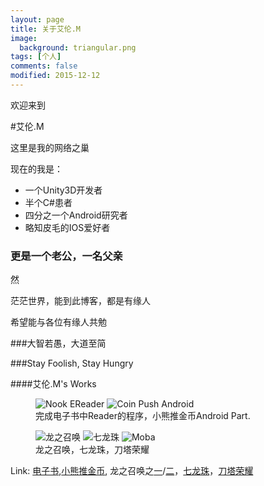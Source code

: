 ```yaml
---
layout: page
title: 关于艾伦.M
image:
  background: triangular.png
tags: [个人]
comments: false
modified: 2015-12-12
---
```

欢迎来到

#艾伦.M

这里是我的网络之巢

现在的我是：

* 一个Unity3D开发者
* 半个C#患者
* 四分之一个Android研究者
* 略知皮毛的IOS爱好者

### 更是一个老公，一名父亲

然

茫茫世界，能到此博客，都是有缘人

希望能与各位有缘人共勉


###大智若愚，大道至简


###Stay Foolish, Stay Hungry


####艾伦.M's Works

<figure class="third">
	<img src="http://awalife.top/images/ereader.jpg" alt="Nook EReader">
	<img src="http://awalife.top/images/coin.jpg" alt="Coin Push Android">
	<figcaption>完成电子书中Reader的程序，小熊推金币Android Part.</figcaption>
</figure>

<figure class="third">
	<img src="http://awalife.top/images/dragonsummoner.jpg" alt="龙之召唤">
	<img src="http://awalife.top/images/dragonball.png" alt="七龙珠">
	<img src="http://awalife.top/images/Splashyantu.jpg" alt="Moba">
	<figcaption>龙之召唤，七龙珠，刀塔荣耀</figcaption>
</figure>


Link: [电子书],[小熊推金币], 龙之召唤之[一]/[二]，[七龙珠]，[刀塔荣耀]

[电子书]:http://www.barnesandnoble.com
[小熊推金币]:http://baike.baidu.com/view/5981038.htm
[一]:http://ds.feiliu.com
[二]:http://l.cmge.com
[七龙珠]:http://www.longzhu7.com
[刀塔荣耀]:http://www.9game.cn/daotayingxiong/